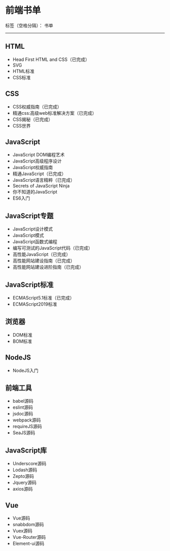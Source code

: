 # 前端书单

标签（空格分隔）： 书单

---

## HTML

* Head First HTML and CSS（已完成）
* SVG
* HTML标准
* CSS标准

## CSS

* CSS权威指南（已完成）
* 精通css:高级web标准解决方案（已完成）
* CSS揭秘（已完成）
* CSS世界

## JavaScript

* JavaScript DOM编程艺术
* JavaScript高级程序设计
* JavaScript权威指南
* 精通JavaScript（已完成）
* JavaScript语言精粹（已完成）
* Secrets of JavaScript Ninja
* 你不知道的JavaScript
* ES6入门

## JavaScript专题

* JavaScript设计模式
* JavaScript模式
* JavaScript函数式编程
* 编写可测试的JavaScript代码（已完成）
* 高性能JavaScript（已完成）
* 高性能网站建设指南（已完成）
* 高性能网站建设进阶指南（已完成）

## JavaScript标准

* ECMAScript5.1标准（已完成）
* ECMAScript2019标准

## 浏览器

* DOM标准
* BOM标准

## NodeJS

* NodeJS入门

## 前端工具

* babel源码
* eslint源码
* jsdoc源码
* webpack源码
* requireJS源码
* SeaJS源码

## JavaScript库

* Underscore源码
* Lodash源码
* Zepto源码
* Jquery源码
* axios源码

## Vue

* Vue源码
* snabbdom源码
* Vuex源码
* Vue-Router源码
* Element-ui源码
